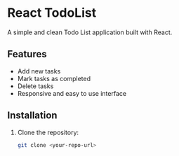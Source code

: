 # React TodoList

A simple and clean Todo List application built with React.

## Features

- Add new tasks
- Mark tasks as completed
- Delete tasks
- Responsive and easy to use interface

## Installation

1. Clone the repository:
   ```bash
   git clone <your-repo-url>
